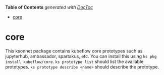 <!-- START doctoc generated TOC please keep comment here to allow auto update -->
<!-- DON'T EDIT THIS SECTION, INSTEAD RE-RUN doctoc TO UPDATE -->
**Table of Contents**  *generated with [DocToc](https://github.com/thlorenz/doctoc)*

- [core](#core)

<!-- END doctoc generated TOC please keep comment here to allow auto update -->

# core

This ksonnet package contains kubeflow core prototypes such as jupyterhub, ambassador, spartakus, etc. You can install this using `ks pkg install kubeflow/core`. `ks prototype list` should list the available prototypes. `ks prototype describe <name>` should describe the prototype.

